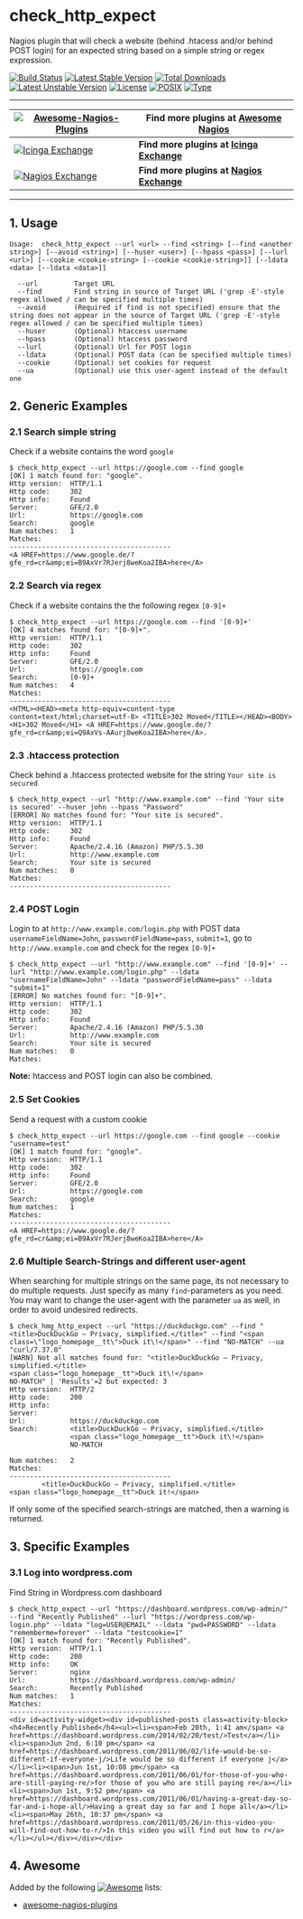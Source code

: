 # check_http_expect

Nagios plugin that will check a website (behind .htacess and/or behind POST login) for an expected string based on a simple string or regex expression.

[![Build Status](https://travis-ci.org/cytopia/check_http_expect.svg?branch=master)](https://travis-ci.org/cytopia/check_http_expect)
[![Latest Stable Version](https://poser.pugx.org/cytopia/check_http_expect/v/stable)](https://packagist.org/packages/cytopia/check_http_expect) [![Total Downloads](https://poser.pugx.org/cytopia/check_http_expect/downloads)](https://packagist.org/packages/cytopia/check_http_expect) [![Latest Unstable Version](https://poser.pugx.org/cytopia/check_http_expect/v/unstable)](https://packagist.org/packages/cytopia/check_http_expect) [![License](https://poser.pugx.org/cytopia/check_http_expect/license)](http://opensource.org/licenses/MIT)
[![POSIX](https://img.shields.io/badge/posix-100%25-brightgreen.svg)](https://en.wikipedia.org/?title=POSIX)
[![Type](https://img.shields.io/badge/type-%2Fbin%2Fsh-red.svg)](https://en.wikipedia.org/?title=Bourne_shell)


---

| [![Awesome-Nagios-Plugins](https://raw.githubusercontent.com/cytopia/awesome-nagios-plugins/master/doc/img/awesome-nagios.png)](https://github.com/cytopia/awesome-nagios-plugins) | Find more plugins at [Awesome Nagios](https://github.com/cytopia/awesome-nagios-plugins) |
|---|---|
| [![Icinga Exchange](https://raw.githubusercontent.com/cytopia/awesome-nagios-plugins/master/doc/img/icinga.png)](https://exchange.icinga.com/cytopia) | **Find more plugins at [Icinga Exchange](https://exchange.icinga.com/cytopia)** |
| [![Nagios Exchange](https://raw.githubusercontent.com/cytopia/awesome-nagios-plugins/master/doc/img/nagios.png)](https://exchange.nagios.org/directory/Owner/cytopia/1) | **Find more plugins at [Nagios Exchange](https://exchange.nagios.org/directory/Owner/cytopia/1)** |

---

## 1. Usage

```shell
Usage:  check_http_expect --url <url> --find <string> [--find <another string>] [--avoid <string>] [--huser <user>] [--hpass <pass>] [--lurl <url>] [--cookie <cookie-string> [--cookie <cookie-string>]] [--ldata <data> [--ldata <data>]]

  --url         Target URL
  --find        Find string in source of Target URL ('grep -E'-style regex allowed / can be specified multiple times)
  --avoid       (Required if find is not specified) ensure that the string does not appear in the source of Target URL ('grep -E'-style regex allowed / can be specified multiple times)
  --huser       (Optional) htaccess username
  --hpass       (Optional) htaccess password
  --lurl        (Optional) Url for POST login
  --ldata       (Optional) POST data (can be specified multiple times)
  --cookie      (Optional) set cookies for request
  --ua          (Optional) use this user-agent instead of the default one
```

## 2. Generic Examples

### 2.1 Search simple string

Check if a website contains the word `google`
```shell
$ check_http_expect --url https://google.com --find google
[OK] 1 match found for: "google".
Http version:  HTTP/1.1
Http code:     302
Http info:     Found
Server:        GFE/2.0
Url:           https://google.com
Search:        google
Num matches:   1
Matches:
----------------------------------------
<A HREF=https://www.google.de/?gfe_rd=cr&amp;ei=B9AxVr7RJerj8weKoa2IBA>here</A>
```

### 2.2 Search via regex

Check if a website contains the the following regex `[0-9]+`
```shell
$ check_http_expect --url https://google.com --find '[0-9]+'
[OK] 4 matches found for: "[0-9]+".
Http version:  HTTP/1.1
Http code:     302
Http info:     Found
Server:        GFE/2.0
Url:           https://google.com
Search:        [0-9]+
Num matches:   4
Matches:
----------------------------------------
<HTML><HEAD><meta http-equiv=content-type content=text/html;charset=utf-8> <TITLE>302 Moved</TITLE></HEAD><BODY> <H1>302 Moved</H1> <A HREF=https://www.google.de/?gfe_rd=cr&amp;ei=Q9AxVs-AAurj8weKoa2IBA>here</A>.
```

### 2.3 .htaccess protection

Check behind a .htaccess protected website for the string `Your site is secured`
```
$ check_http_expect --url "http://www.example.com" --find 'Your site is secured' --huser john --hpass "Password"
[ERROR] No matches found for: "Your site is secured".
Http version:  HTTP/1.1
Http code:     302
Http info:     Found
Server:        Apache/2.4.16 (Amazon) PHP/5.5.30
Url:           http://www.example.com
Search:        Your site is secured
Num matches:   0
Matches:
----------------------------------------
```

### 2.4 POST Login

Login to at `http://www.example.com/login.php` with POST data `usernameFieldName=John`, `passwordFieldName=pass`, `submit=1`, go to `http://www.example.com` and check for the regex `[0-9]+`
```
$ check_http_expect --url "http://www.example.com" --find '[0-9]+' --lurl "http://www.example.com/login.php" --ldata  "usernameFieldName=John" --ldata "passwordFieldName=pass" --ldata "submit=1"
[ERROR] No matches found for: "[0-9]+".
Http version:  HTTP/1.1
Http code:     302
Http info:     Found
Server:        Apache/2.4.16 (Amazon) PHP/5.5.30
Url:           http://www.example.com
Search:        Your site is secured
Num matches:   0
Matches:
```

**Note:** htaccess and POST login can also be combined.

### 2.5 Set Cookies
Send a request with a custom cookie
```shell
$ check_http_expect --url https://google.com --find google --cookie "username=test"
[OK] 1 match found for: "google".
Http version:  HTTP/1.1
Http code:     302
Http info:     Found
Server:        GFE/2.0
Url:           https://google.com
Search:        google
Num matches:   1
Matches:
----------------------------------------
<A HREF=https://www.google.de/?gfe_rd=cr&amp;ei=B9AxVr7RJerj8weKoa2IBA>here</A>
```

### 2.6 Multiple Search-Strings and different user-agent
When searching for multiple strings on the same page, its not necessary to do multiple requests. 
Just specify as many `find`-parameters as you need.
You may want to change the user-agent with the parameter `ua` as well, in order to avoid undesired redirects.
```shell
$ check_hmg_http_expect --url "https://duckduckgo.com" --find "<title>DuckDuckGo — Privacy, simplified.</title>" --find "<span class=\"logo_homepage__tt\">Duck it\!</span>" --find "NO-MATCH" --ua "curl/7.37.0"
[WARN] Not all matches found for: "<title>DuckDuckGo — Privacy, simplified.</title>
<span class="logo_homepage__tt">Duck it\!</span>
NO-MATCH" | 'Results'=2 but expected: 3
Http version:  HTTP/2
Http code:     200
Http info:     
Server:        
Url:           https://duckduckgo.com
Search:        <title>DuckDuckGo — Privacy, simplified.</title> 
               <span class="logo_homepage__tt">Duck it\!</span> 
               NO-MATCH
               
Num matches:   2
Matches:
----------------------------------------
        <title>DuckDuckGo — Privacy, simplified.</title>                                <span class="logo_homepage__tt">Duck it!</span>
```
If only some of the specified search-strings are matched, then a warning is returned. 

## 3. Specific Examples

### 3.1 Log into wordpress.com

Find String in Wordpress.com dashboard

```shell
$ check_http_expect --url "https://dashboard.wordpress.com/wp-admin/" --find "Recently Published" --lurl "https://wordpress.com/wp-login.php" --ldata "log=USER@EMAIL" --ldata "pwd=PASSWORD" --ldata "rememberme=forever" --ldata "testcookie=1"
[OK] 1 match found for: "Recently Published".
Http version:  HTTP/1.1
Http code:     200
Http info:     OK
Server:        nginx
Url:           https://dashboard.wordpress.com/wp-admin/
Search:        Recently Published
Num matches:   1
Matches:
----------------------------------------
<div id=activity-widget><div id=published-posts class=activity-block><h4>Recently Published</h4><ul><li><span>Feb 20th, 1:41 am</span> <a href=https://dashboard.wordpress.com/2014/02/20/test/>Test</a></li><li><span>Jun 2nd, 6:10 pm</span> <a href=https://dashboard.wordpress.com/2011/06/02/life-would-be-so-different-if-everyone-j/>Life would be so different if everyone j</a></li><li><span>Jun 1st, 10:08 pm</span> <a href=https://dashboard.wordpress.com/2011/06/01/for-those-of-you-who-are-still-paying-re/>for those of you who are still paying re</a></li><li><span>Jun 1st, 9:52 pm</span> <a href=https://dashboard.wordpress.com/2011/06/01/having-a-great-day-so-far-and-i-hope-all/>Having a great day so far and I hope all</a></li><li><span>May 26th, 10:37 pm</span> <a href=https://dashboard.wordpress.com/2011/05/26/in-this-video-you-will-find-out-how-to-r/>In this video you will find out how to r</a></li></ul></div></div></div>
```


## 4. Awesome

Added by the following [![Awesome](https://cdn.rawgit.com/sindresorhus/awesome/d7305f38d29fed78fa85652e3a63e154dd8e8829/media/badge.svg)](https://github.com/sindresorhus/awesome) lists:

* [awesome-nagios-plugins](https://github.com/cytopia/awesome-nagios-plugins)
